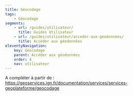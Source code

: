 ```yaml
---
title: Géocodage
tags:
    - Géocodage
segments:
    - url: /guides/utilisateur/
      title: Guides Utilisateur
    - url: /guides/utilisateur/acceder-aux-geodonnees/
      title: Accéder aux géodonnées
eleventyNavigation:
    key: Géocodage
    parent: Accéder aux géodonnées
    order: 4
    nav: utilisateur
---
```


A compléter à partir de : https://geoservices.ign.fr/documentation/services/services-geoplateforme/geocodage

